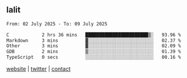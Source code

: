 ## lalit

<!--START_SECTION:waka-->

```txt
From: 02 July 2025 - To: 09 July 2025

C            2 hrs 36 mins   ███████████████████████▒░   93.96 %
Markdown     3 mins          ▓░░░░░░░░░░░░░░░░░░░░░░░░   02.37 %
Other        3 mins          ▓░░░░░░░░░░░░░░░░░░░░░░░░   02.09 %
GDB          2 mins          ▒░░░░░░░░░░░░░░░░░░░░░░░░   01.39 %
TypeScript   0 secs          ░░░░░░░░░░░░░░░░░░░░░░░░░   00.16 %
```

<!--END_SECTION:waka-->

[website](https://lalit.sh) | [twitter](https://x.com/@lalitcodes) | [contact](https://lalit.sh/contact)
